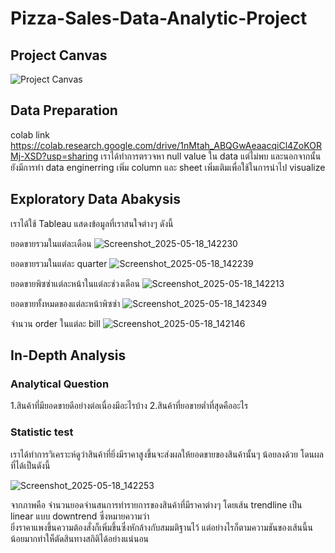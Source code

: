 # Pizza-Sales-Data-Analytic-Project

## Project Canvas
![Project Canvas](https://github.com/user-attachments/assets/a12eee2f-4ca4-4ec2-87ed-f03ab7895a8e)


## Data Preparation
colab link
https://colab.research.google.com/drive/1nMtah_ABQGwAeaacqiCl4ZoKORMj-XSD?usp=sharing 
เราได้ทำการตรวจหา null value ใน data แต่ไม่พบ และนอกจากนั้นยังมีการทำ data enginerring เพิ่ม column และ sheet เพิ่มเติมเพื่อใช้ในการนำไป visualize 

## Exploratory Data Abakysis 
เราได้ใช้ Tableau แสดงข้อมูลที่เราสนใจต่างๆ ดังนี้

 ยอดขายรวมในแต่ละเดือน
![Screenshot_2025-05-18_142230](https://github.com/user-attachments/assets/41abadc7-6519-4983-830a-b2bcf591fc96)

ยอดขายรวมในแต่ละ quarter
![Screenshot_2025-05-18_142239](https://github.com/user-attachments/assets/5064b9fc-4732-4fb8-b87b-d0930e62412f)

ยอดขายพิซซ่าแต่ละหน้าในแต่ละช่วงเดือน
![Screenshot_2025-05-18_142213](https://github.com/user-attachments/assets/ea7f8384-b7fd-4586-a575-45d634b371e8)

ยอดขายทั้งหมดของแต่ละหน้าพิซซ่า
![Screenshot_2025-05-18_142349](https://github.com/user-attachments/assets/c1af1cc9-e3d3-4539-8886-bf9d679f4ab8)

จำนวน order ในแต่ละ bill 
![Screenshot_2025-05-18_142146](https://github.com/user-attachments/assets/bb9c3a71-1ff6-46fa-9a7e-4cc16fe04d87)

## In-Depth Analysis
### Analytical Question
1.สินค้าที่มียอดขายดีอย่างต่อเนื่องมีอะไรบ้าง
2.สินค้าที่ยอขายต่ำที่สุดคืออะไร
### Statistic test
เราได้ทำการวิเคราะห์ดูว่าสินค้าที่ยิ่งมีราคาสูงขึ้นจะส่งผลให้ยอดขายของสินค้านั้นๆ น้อยลงด้วย
โดนผลที่ได้เป็นดังนี้

![Screenshot_2025-05-18_142253](https://github.com/user-attachments/assets/3cd82278-45bb-418c-a803-06e4bb869605)

จากภาพคือ จำนวนยอดจำนสนการทำรายการของสินค้าที่มีราคาต่างๆ โดยเส้น trendline เป็น linear แบบ  downtrend ซึ่งหมายความว่า  
ยิ่งราคาแพงขึ้นความต้องสั่งก็เพิ่มขึ้นซึ่งหักล้างกับสมมติฐานไว้ แต่อย่างไรก็ตามความชันของเส้นนี้นน้อยมากทำให็ตัดสินทางสถิติได้อย่างแน่นอน




